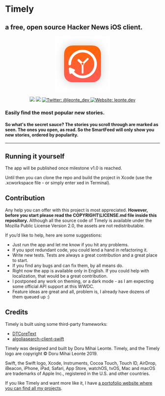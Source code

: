 # Timely
## a free, open source Hacker News iOS client.

<p align="center">
    <img src="AppIcon.png" />
</p>

<p align="center">
    <img src="https://img.shields.io/badge/iOS-12.0+-red.svg" />
    <img src="https://img.shields.io/badge/Swift-5.0-brightgreen.svg" />
    <a href="https://twitter.com/leonte_dev">
        <img src="https://img.shields.io/badge/Twitter-@leonte_dev-blue.svg?style=flat" alt="Twitter: @leonte_dev" />
    </a>
    <a href="https://leonte.dev">
        <img src="https://img.shields.io/badge/Web-leonte.dev-lightgrey.svg?style=flat" alt="Website: leonte.dev" />
    </a>
</p>


### Easily find the most popular new stories. 
#### So what's the secret sauce? The stories you scroll through are marked as seen. The ones you open, as read. So the SmartFeed will only show you new stories, ordered by popularity. 

<hr>

## Running it yourself

The app will be published once milestone v1.0 is reached. 

Until then you can clone the repo and build the project in Xcode (use the .xcworkspace file - or simply enter xed in Terminal).

## Contribution

Any help you can offer with this project is most appreciated.
**However, before you start please read the COPYRIGHT\LICENSE.md file inside this repository.** 
Although all the source code of Timely is available under the Mozilla Public License Version 2.0, the assets are not redistributable.

If you’d like to help, here are some suggestions:
- Just run the app and let me know if you hit any problems.
- If you spot redundant code, you could lend a hand in refactoring it.
- Write new tests. Tests are always a great contribution and a great place to start.
- If you find any bugs and can fix them, by all means do.
- Right now the app is available only in English. If you could help with localization, that would be a great contribution.
- I postponed any work on theming, or a dark mode - as I am expecting some official API support at this WWDC. 
- Feature ideas are great and all, problem is, I already have dozens of them queued up :)

## Credits
Timely is built using some third-party frameworks: 
- [DTCoreText](https://github.com/Cocoanetics/DTCoreText)
- [algoliasearch-client-swift](https://github.com/algolia/algoliasearch-client-swift)

Timely was designed and built by Doru Mihai Leonte. 
Timely, and the Timely logo are copyright © Doru Mihai Leonte 2019.

Swift, the Swift logo, Xcode, Instruments, Cocoa Touch, Touch ID, AirDrop, iBeacon, iPhone, iPad, Safari, App Store, watchOS, tvOS, Mac and macOS are trademarks of Apple Inc., registered in the U.S. and other countries. 

If you like Timely and want more like it, I have [a portofolio website where you can find all my projects](https://www.leonte.dev).
